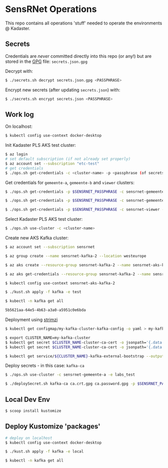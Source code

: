 # SensRNet Operations

This repo contains all operations 'stuff' needed to operate the environments @ Kadaster.

## Secrets

Credentials are _never_ committed directly into this repo (or any!) but are stored in the [GPG](https://www.if-not-true-then-false.com/2010/linux-encrypt-files-decrypt-files-gpg-interactive-non-interactive/) file: `secrets.json.gpg`

Decrypt with:

```bash
$ ./secrets.sh decrypt secrets.json.gpg <PASSPHRASE>
```

Encrypt new secrets (after updating `secrets.json`) with:

```bash
$ ./secrets.sh encrypt secrets.json <PASSPHRASE>
```

## Work log

On localhost:

```bash
$ kubectl config use-context docker-desktop
```

Init Kadaster PLS AKS test cluster:

```bash
$ az login
# set default subscription (if not already set properly)
$ az account set --subscription "etc-test"
# get credentials
$ ./ops.sh get-credentials -c <cluster-name> -p <passphrase (of secrets.json.gpg)>
```

Get credentials for `gemeente-a`, `gemeente-b` and `viewer` clusters:

```bash
$ ./ops.sh get-credentials -p $SENSRNET_PASSPHRASE -c sensrnet-gemeente-a -e labs_test

$ ./ops.sh get-credentials -p $SENSRNET_PASSPHRASE -c sensrnet-gemeente-b -e labs_test

$ ./ops.sh get-credentials -p $SENSRNET_PASSPHRASE -c sensrnet-viewer -e labs_test
```

Select Kadaster PLS AKS test cluster:

```bash
$ ./ops.sh use-cluster -c <cluster-name>
```

Create new AKS Kafka cluster:

```bash
$ az account set --subscription sensrnet

$ az group create --name sensrnet-kafka-2 --location westeurope

$ az aks create --resource-group sensrnet-kafka-2 --name sensrnet-aks-kafka-2 --node-count 1 --enable-addons monitoring --generate-ssh-keys

$ az aks get-credentials --resource-group sensrnet-kafka-2 --name sensrnet-aks-kafka-2

$ kubectl config use-context sensrnet-aks-kafka-2
```

```bash
$ ./kust.sh apply -f kafka -e test

$ kubectl -n kafka get all

5b5621aa-64e5-4b63-a3a0-a5951c0e6bda
```

Deployment using [strimzi](https://itnext.io/kafka-on-kubernetes-the-strimzi-way-part-2-43192f1dd831)

```bash
$ kubectl get configmap/my-kafka-cluster-kafka-config -o yaml > my-kafka-cluster.config.json

$ export CLUSTER_NAME=my-kafka-cluster
$ kubectl get secret $CLUSTER_NAME-cluster-ca-cert -o jsonpath='{.data.ca\.crt}' | base64 --decode > ca.crt
$ kubectl get secret $CLUSTER_NAME-cluster-ca-cert -o jsonpath='{.data.ca\.password}' | base64 --decode > ca.password

$ kubectl get service/${CLUSTER_NAME}-kafka-external-bootstrap --output=jsonpath={.status.loadBalancer.ingress[0].ip}
```

Deploy secrets - in this case: `kafka-ca`

```bash
$ ./ops.sh use-cluster -c sensrnet-gemeente-a -e labs_test

$ ./deploySecret.sh kafka-ca ca.crt.gpg ca.password.gpg -p $SENSRNET_PASSPHRASE
```

## Local Dev Env

```bash
$ scoop install kustomize
```

## Deploy Kustomize 'packages'

```bash
# deploy on localhost
$ kubectl config use-context docker-desktop

$ ./kust.sh apply -f kafka -e local

$ kubectl -n kafka get all
```

